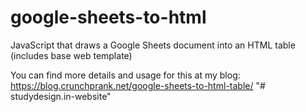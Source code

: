 # google-sheets-to-html
JavaScript that draws a Google Sheets document into an HTML table (includes base web template)

You can find more details and usage for this at my blog:
https://blog.crunchprank.net/google-sheets-to-html-table/
"# studydesign.in-website" 
